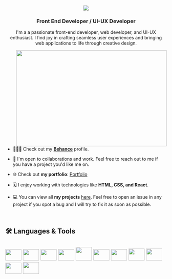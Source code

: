<h1 align="center">
    <img src="https://readme-typing-svg.herokuapp.com/?lines=Hi+there!+👋🏽;I'm+Sonal!+🦈;Nice+to+meet+you!+🙂&center=true&size=30&color=29d2a">
</h1>
<h3 align="center">Front End Developer / UI-UX Developer</h3>

<p align="center">I'm a a passionate front-end developer, web developer, and UI-UX enthusiast. I find joy in crafting seamless user experiences and bringing web applications to life through creative design.</p>

<img align="right" width="470px" height="300px" src="https://media.giphy.com/media/Ah3zHH7hvsSB2/giphy.gif">

- 👨🏽‍💻   Check out my **[Behance](https://www.behance.net/sonalsengar)** profile. 

- 👥   I'm open to collaborations and work. Feel free to reach out to me if you have a project you'd like me on.

- 🌐   Check out **my portfolio**: [Portfolio](https://ssengar13.github.io/portfolio/)

- 🗓   I enjoy working with technologies like **HTML, CSS, and React**.

- 💻   You can view all **my projects** [here](https://github.com/ssengar13?tab=repositories). Feel free to open an issue in any project if you spot a bug and I will try to fix it as soon as possible.

</br>
 
 <h2>🛠 Languages & Tools<h2>
 <p align="left">
 <img height="35" width="50" src="https://cdn.jsdelivr.net/gh/devicons/devicon/icons/html5/html5-plain-wordmark.svg" />
 <img height="35" width="50" src="https://cdn.jsdelivr.net/gh/devicons/devicon/icons/css3/css3-plain-wordmark.svg" />
 <img height="35" width="50" src="https://cdn.jsdelivr.net/gh/devicons/devicon/icons/sass/sass-original.svg" />
 <img height="35" width="50" src="https://cdn.jsdelivr.net/gh/devicons/devicon/icons/git/git-original.svg" />
 <img height="42" width="50" src="https://cdn.jsdelivr.net/gh/devicons/devicon/icons/bootstrap/bootstrap-plain.svg" />
 <img height="35" width="50" src="https://cdn.jsdelivr.net/gh/devicons/devicon/icons/materialui/materialui-original.svg" />
 <img height="35" width="50" src="https://cdn.jsdelivr.net/gh/devicons/devicon/icons/javascript/javascript-plain.svg" />
 <img height="37" width="50" src="https://cdn.jsdelivr.net/gh/devicons/devicon/icons/firebase/firebase-plain.svg" />
 <img height="37" width="50" src="https://cdn.jsdelivr.net/gh/devicons/devicon/icons/react/react-original.svg" />
 <img height="35" width="50" src="https://cdn.jsdelivr.net/gh/devicons/devicon/icons/nodejs/nodejs-original.svg" />
 <img height="37" width="50" src="https://cdn.jsdelivr.net/gh/devicons/devicon/icons/express/express-original.svg" />
 


